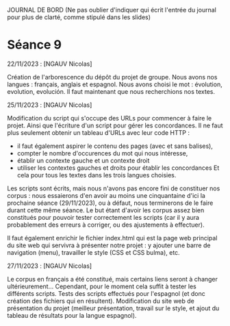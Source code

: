 JOURNAL DE BORD
(Ne pas oublier d'indiquer qui écrit l'entrée du journal pour plus de clarté, comme stipulé dans les slides)



# Séance 9


22/11/2023 : [NGAUV Nicolas]

Création de l'arborescence du dépôt du projet de groupe.
Nous avons nos langues : français, anglais et espagnol.
Nous avons choisi le mot : évolution, evolution, evolución.
Il faut maintenant que nous recherchions nos textes.

25/11/2023 : [NGAUV Nicolas]

Modification du script qui s'occupe des URLs pour commencer à faire le projet. Ainsi que l'écriture d'un script pour gérer les concordances.
Il ne faut plus seulement obtenir un tableau d'URLs avec leur code HTTP : 
- il faut également aspirer le contenu des pages (avec et sans balises),
- compter le nombre d'occurences du mot qui nous intéresse,
- établir un contexte gauche et un contexte droit
- utiliser les contextes gauches et droits pour établir les concordances
Et cela pour tous les textes dans les trois langues choisies.

Les scripts sont écrits, mais nous n'avons pas encore fini de constituer nos corpus : nous essaierons d'en avoir au moins une cinquantaine d'ici la prochaine séance (29/11/2023), ou à défaut, nous terminerons de le faire durant cette même séance.
Le but étant d'avoir les corpus assez bien constitués pour pouvoir tester correctement les scripts (car il y aura probablement des erreurs à corriger, ou des ajustements à effectuer).

Il faut également enrichir le fichier index.html qui est la page web principal du site web qui servivra à présenter notre projet : y ajouter une barre de navigation (menu), travailler le style (CSS et CSS bulma), etc.

27/11/2023 : [NGAUV Nicolas]

Le corpus en français a été constitué, mais certains liens seront à changer ultérieurement... Cependant, pour le moment cela suffit à tester les différents scripts.
Tests des scripts effectués pour l'espagnol (et donc création des fichiers qui en résultent). 
Modification du site web de présentation du projet (meilleur présentation, travail sur le style, et ajout du tableau de résultats pour la langue espagnol).



